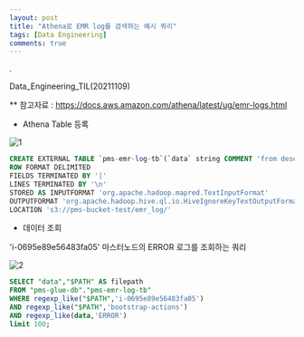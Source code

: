 ```yaml
---
layout: post
title: "Athena로 EMR log를 검색하는 예시 쿼리"
tags: [Data Engineering]
comments: true
---
```


.

Data_Engineering_TIL(20211109)

** 참고자료 : https://docs.aws.amazon.com/athena/latest/ug/emr-logs.html

- Athena Table 등록

![1](https://user-images.githubusercontent.com/41605276/140924967-c501038c-70df-4ea0-89cb-fb0880a18cc5.png)


```sql
CREATE EXTERNAL TABLE `pms-emr-log-tb`(`data` string COMMENT 'from deserializer')
ROW FORMAT DELIMITED
FIELDS TERMINATED BY '|'
LINES TERMINATED BY '\n'
STORED AS INPUTFORMAT 'org.apache.hadoop.mapred.TextInputFormat'
OUTPUTFORMAT 'org.apache.hadoop.hive.ql.io.HiveIgnoreKeyTextOutputFormat'
LOCATION 's3://pms-bucket-test/emr_log/'
```

- 데이터 조회

'i-0695e89e56483fa05' 마스터노드의 ERROR 로그를 조회하는 쿼리

![2](https://user-images.githubusercontent.com/41605276/140925035-1294db77-a89d-4b4d-8b82-11e4bba0a582.PNG)


```sql
SELECT "data","$PATH" AS filepath
FROM "pms-glue-db"."pms-emr-log-tb"
WHERE regexp_like("$PATH",'i-0695e89e56483fa05')
AND regexp_like("$PATH",'bootstrap-actions')
AND regexp_like(data,'ERROR')
limit 100;
```
